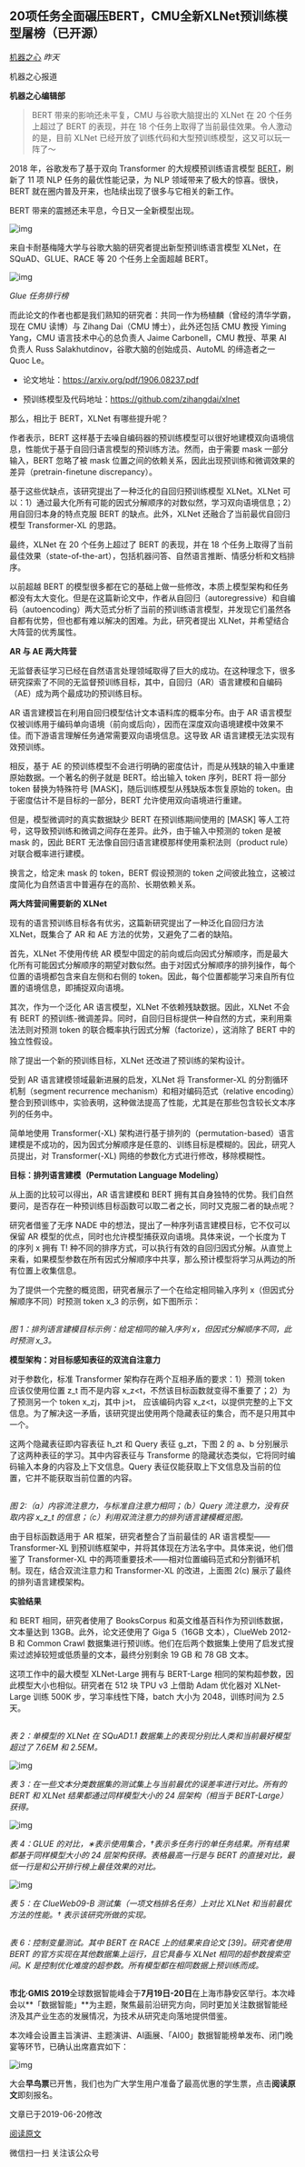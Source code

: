 ## 20项任务全面碾压BERT，CMU全新XLNet预训练模型屠榜（已开源）

[机器之心](javascript:void(0);) *昨天*

机器之心报道

**机器之心编辑部**

> BERT 带来的影响还未平复，CMU 与谷歌大脑提出的 XLNet 在 20 个任务上超过了 BERT 的表现，并在 18 个任务上取得了当前最佳效果。令人激动的是，目前 XLNet 已经开放了训练代码和大型预训练模型，这又可以玩一阵了～



2018 年，谷歌发布了基于双向 Transformer 的大规模预训练语言模型 [BERT](http://mp.weixin.qq.com/s?__biz=MzA3MzI4MjgzMw==&mid=2650749886&idx=1&sn=87080bc474d144b286d4673383f4b6d6&chksm=871affc0b06d76d6ab49b2828a8b795b18e3d762b3978a83704a01dd60fb6dbcde2ed00e163d&scene=21#wechat_redirect)，刷新了 11 项 NLP 任务的最优性能记录，为 NLP 领域带来了极大的惊喜。很快，BERT 就在圈内普及开来，也陆续出现了很多与它相关的新工作。



BERT 带来的震撼还未平息，今日又一全新模型出现。



![img](https://mmbiz.qpic.cn/mmbiz_png/KmXPKA19gW8cM1v0N4SCYlDktRMBl1gNZHlNLyf1qzPNNvQgG8fe72tQ99eoF6Zsg436IYo6BOFqFr3hdO0vrA/640?wx_fmt=png&tp=webp&wxfrom=5&wx_lazy=1&wx_co=1)



来自卡耐基梅隆大学与谷歌大脑的研究者提出新型预训练语言模型 XLNet，在 SQuAD、GLUE、RACE 等 20 个任务上全面超越 BERT。



![img](https://mmbiz.qpic.cn/mmbiz_png/KmXPKA19gW8cM1v0N4SCYlDktRMBl1gNCqFsxK8nIeZUFRwCwsjoWjH42Qoly9NoBVwQsCfsRiagc7mjjiaCP6Lw/640?wx_fmt=png&tp=webp&wxfrom=5&wx_lazy=1&wx_co=1)

*Glue 任务排行榜*



而此论文的作者也都是我们熟知的研究者：共同一作为杨植麟（曾经的清华学霸，现在 CMU 读博）与 Zihang Dai（CMU 博士），此外还包括 CMU 教授 Yiming Yang，CMU 语言技术中心的总负责人 Jaime Carbonell，CMU 教授、苹果 AI 负责人 Russ Salakhutdinov，谷歌大脑的创始成员、AutoML 的缔造者之一 Quoc Le。



- 论文地址：https://arxiv.org/pdf/1906.08237.pdf

- 预训练模型及代码地址：https://github.com/zihangdai/xlnet

  

那么，相比于 BERT，XLNet 有哪些提升呢？



作者表示，BERT 这样基于去噪自编码器的预训练模型可以很好地建模双向语境信息，性能优于基于自回归语言模型的预训练方法。然而，由于需要 mask 一部分输入，BERT 忽略了被 mask 位置之间的依赖关系，因此出现预训练和微调效果的差异（pretrain-finetune discrepancy）。



基于这些优缺点，该研究提出了一种泛化的自回归预训练模型 XLNet。XLNet 可以：1）通过最大化所有可能的因式分解顺序的对数似然，学习双向语境信息；2）用自回归本身的特点克服 BERT 的缺点。此外，XLNet 还融合了当前最优自回归模型 Transformer-XL 的思路。



最终，XLNet 在 20 个任务上超过了 BERT 的表现，并在 18 个任务上取得了当前最佳效果（state-of-the-art），包括机器问答、自然语言推断、情感分析和文档排序。



以前超越 BERT 的模型很多都在它的基础上做一些修改，本质上模型架构和任务都没有太大变化。但是在这篇新论文中，作者从自回归（autoregressive）和自编码（autoencoding）两大范式分析了当前的预训练语言模型，并发现它们虽然各自都有优势，但也都有难以解决的困难。为此，研究者提出 XLNet，并希望结合大阵营的优秀属性。



**AR 与 AE 两大阵营**



无监督表征学习已经在自然语言处理领域取得了巨大的成功。在这种理念下，很多研究探索了不同的无监督预训练目标，其中，自回归（AR）语言建模和自编码（AE）成为两个最成功的预训练目标。



AR 语言建模旨在利用自回归模型估计文本语料库的概率分布。由于 AR 语言模型仅被训练用于编码单向语境（前向或后向），因而在深度双向语境建模中效果不佳。而下游语言理解任务通常需要双向语境信息。这导致 AR 语言建模无法实现有效预训练。



相反，基于 AE 的预训练模型不会进行明确的密度估计，而是从残缺的输入中重建原始数据。一个著名的例子就是 BERT。给出输入 token 序列，BERT 将一部分 token 替换为特殊符号 [MASK]，随后训练模型从残缺版本恢复原始的 token。由于密度估计不是目标的一部分，BERT 允许使用双向语境进行重建。



但是，模型微调时的真实数据缺少 BERT 在预训练期间使用的 [MASK] 等人工符号，这导致预训练和微调之间存在差异。此外，由于输入中预测的 token 是被 mask 的，因此 BERT 无法像自回归语言建模那样使用乘积法则（product rule）对联合概率进行建模。



换言之，给定未 mask 的 token，BERT 假设预测的 token 之间彼此独立，这被过度简化为自然语言中普遍存在的高阶、长期依赖关系。



**两大阵营间需要新的 XLNet**



现有的语言预训练目标各有优劣，这篇新研究提出了一种泛化自回归方法 XLNet，既集合了 AR 和 AE 方法的优势，又避免了二者的缺陷。



首先，XLNet 不使用传统 AR 模型中固定的前向或后向因式分解顺序，而是最大化所有可能因式分解顺序的期望对数似然。由于对因式分解顺序的排列操作，每个位置的语境都包含来自左侧和右侧的 token。因此，每个位置都能学习来自所有位置的语境信息，即捕捉双向语境。



其次，作为一个泛化 AR 语言模型，XLNet 不依赖残缺数据。因此，XLNet 不会有 BERT 的预训练-微调差异。同时，自回归目标提供一种自然的方式，来利用乘法法则对预测 token 的联合概率执行因式分解（factorize），这消除了 BERT 中的独立性假设。



除了提出一个新的预训练目标，XLNet 还改进了预训练的架构设计。



受到 AR 语言建模领域最新进展的启发，XLNet 将 Transformer-XL 的分割循环机制（segment recurrence mechanism）和相对编码范式（relative encoding）整合到预训练中，实验表明，这种做法提高了性能，尤其是在那些包含较长文本序列的任务中。



简单地使用 Transformer(-XL) 架构进行基于排列的（permutation-based）语言建模是不成功的，因为因式分解顺序是任意的、训练目标是模糊的。因此，研究人员提出，对 Transformer(-XL) 网络的参数化方式进行修改，移除模糊性。



**目标：排列语言建模（Permutation Language Modeling）**



从上面的比较可以得出，AR 语言建模和 BERT 拥有其自身独特的优势。我们自然要问，是否存在一种预训练目标函数可以取二者之长，同时又克服二者的缺点呢？



研究者借鉴了无序 NADE 中的想法，提出了一种序列语言建模目标，它不仅可以保留 AR 模型的优点，同时也允许模型捕获双向语境。具体来说，一个长度为 T 的序列 x 拥有 T! 种不同的排序方式，可以执行有效的自回归因式分解。从直觉上来看，如果模型参数在所有因式分解顺序中共享，那么预计模型将学习从两边的所有位置上收集信息。



为了提供一个完整的概览图，研究者展示了一个在给定相同输入序列 x（但因式分解顺序不同）时预测 token x_3 的示例，如下图所示：



![img](data:image/gif;base64,iVBORw0KGgoAAAANSUhEUgAAAAEAAAABCAYAAAAfFcSJAAAADUlEQVQImWNgYGBgAAAABQABh6FO1AAAAABJRU5ErkJggg==)

*图 1：排列语言建模目标示例：给定相同的输入序列 x，但因式分解顺序不同，此时预测 x_3。*



**模型架构：对目标感知表征的双流自注意力**



对于参数化，标准 Transformer 架构存在两个互相矛盾的要求：1）预测 token![img](data:image/gif;base64,iVBORw0KGgoAAAANSUhEUgAAAAEAAAABCAYAAAAfFcSJAAAADUlEQVQImWNgYGBgAAAABQABh6FO1AAAAABJRU5ErkJggg==) 应该仅使用位置 z_t 而不是内容 x_z<t，不然该目标函数就变得不重要了；2）为了预测另一个 token x_zj，其中 j>t，![img](data:image/gif;base64,iVBORw0KGgoAAAANSUhEUgAAAAEAAAABCAYAAAAfFcSJAAAADUlEQVQImWNgYGBgAAAABQABh6FO1AAAAABJRU5ErkJggg==) 应该编码内容 x_z<t，以提供完整的上下文信息。为了解决这一矛盾，该研究提出使用两个隐藏表征的集合，而不是只用其中一个。



这两个隐藏表征即内容表征 h_zt 和 Query 表征 g_zt，下图 2 的 a、b 分别展示了这两种表征的学习。其中内容表征与 Transforme 的隐藏状态类似，它将同时编码输入本身的内容及上下文信息。Query 表征仅能获取上下文信息及当前的位置，它并不能获取当前位置的内容。



![img](data:image/gif;base64,iVBORw0KGgoAAAANSUhEUgAAAAEAAAABCAYAAAAfFcSJAAAADUlEQVQImWNgYGBgAAAABQABh6FO1AAAAABJRU5ErkJggg==)

*图 2:（a）内容流注意力，与标准自注意力相同；（b）Query 流注意力，没有获取内容 x_z_t 的信息；（c）利用双流注意力的排列语言建模概览图。*



由于目标函数适用于 AR 框架，研究者整合了当前最佳的 AR 语言模型——Transformer-XL 到预训练框架中，并将其体现在方法名字中。具体来说，他们借鉴了 Transformer-XL 中的两项重要技术——相对位置编码范式和分割循环机制。现在，结合双流注意力和 Transformer-XL 的改进，上面图 2(c) 展示了最终的排列语言建模架构。



**实验结果**



和 BERT 相同，研究者使用了 BooksCorpus 和英文维基百科作为预训练数据，文本量达到 13GB。此外，论文还使用了 Giga 5（16GB 文本），ClueWeb 2012-B 和 Common Crawl 数据集进行预训练。他们在后两个数据集上使用了启发式搜索过滤掉较短或低质量的文本，最终分别剩余 19 GB 和 78 GB 文本。



这项工作中的最大模型 XLNet-Large 拥有与 BERT-Large 相同的架构超参数，因此模型大小也相似。研究者在 512 块 TPU v3 上借助 Adam 优化器对 XLNet-Large 训练 500K 步，学习率线性下降，batch 大小为 2048，训练时间为 2.5 天。



![img](data:image/gif;base64,iVBORw0KGgoAAAANSUhEUgAAAAEAAAABCAYAAAAfFcSJAAAADUlEQVQImWNgYGBgAAAABQABh6FO1AAAAABJRU5ErkJggg==)

*表 2：单模型的 XLNet 在 SQuAD1.1 数据集上的表现分别比人类和当前最好模型超过了 7.6EM 和 2.5EM。*



![img](https://mmbiz.qpic.cn/mmbiz_png/KmXPKA19gW8cM1v0N4SCYlDktRMBl1gNaDX2nR8g84rcxtZQrAcaqHG5UWjl6nDBzVjWMlicTK0J1zAv5ibUch0g/640?wx_fmt=png&tp=webp&wxfrom=5&wx_lazy=1&wx_co=1)

*表 3：在一些文本分类数据集的测试集上与当前最优的误差率进行对比。所有的 BERT 和 XLNet 结果都通过同样模型大小的 24 层架构（相当于 BERT-Large）获得。*



![img](https://mmbiz.qpic.cn/mmbiz_png/KmXPKA19gW8cM1v0N4SCYlDktRMBl1gNnPMbQJoH6Pw9icwaT4BlIUnvERPGE9Lzbgpl6qnPEZED0vDHrLDaKJw/640?wx_fmt=png&tp=webp&wxfrom=5&wx_lazy=1&wx_co=1)

*表 4：GLUE 的对比，∗表示使用集合，†表示多任务行的单任务结果。所有结果都基于同样模型大小的 24 层架构获得。表格最高一行是与 BERT 的直接对比，最低一行是和公开排行榜上最佳效果的对比。*



![img](https://mmbiz.qpic.cn/mmbiz_png/KmXPKA19gW8cM1v0N4SCYlDktRMBl1gNF5yicO8oRrmHumwXNsG2CChibdGOPtDJiaV2aJNxhVMQiaGc3sgOdF42icQ/640?wx_fmt=png&tp=webp&wxfrom=5&wx_lazy=1&wx_co=1)

*表 5：在 ClueWeb09-B 测试集（一项文档排名任务）上对比 XLNet 和当前最优方法的性能。† 表示该研究所做的实现。*



![img](data:image/gif;base64,iVBORw0KGgoAAAANSUhEUgAAAAEAAAABCAYAAAAfFcSJAAAADUlEQVQImWNgYGBgAAAABQABh6FO1AAAAABJRU5ErkJggg==)

*表 6：控制变量测试。其中 BERT 在 RACE 上的结果来自论文 [39]。研究者使用 BERT 的官方实现在其他数据集上运行，且它具备与 XLNet 相同的超参数搜索空间。K 是控制优化难度的超参数。所有模型都在相同数据上预训练而成。*





![img](data:image/gif;base64,iVBORw0KGgoAAAANSUhEUgAAAAEAAAABCAYAAAAfFcSJAAAADUlEQVQImWNgYGBgAAAABQABh6FO1AAAAABJRU5ErkJggg==)

**市北·GMIS 2019**全球数据智能峰会于**7月19日-20日**在上海市静安区举行。本次峰会以**「数据智能」**为主题，聚焦最前沿研究方向，同时更加关注数据智能经济及其产业生态的发展情况，为技术从研究走向落地提供借鉴。

本次峰会设置主旨演讲、主题演讲、AI画展、「AI00」数据智能榜单发布、闭门晚宴等环节，已确认出席嘉宾如下：

![img](https://mmbiz.qpic.cn/mmbiz_jpg/KmXPKA19gW8cM1v0N4SCYlDktRMBl1gNWB2aicyhXM5r3fakPibt1iaGFzxoro5Nkn2laaCTreAicia6XO6nmtZI9sA/640?wx_fmt=jpeg&tp=webp&wxfrom=5&wx_lazy=1&wx_co=1)

大会**早鸟票**已开售，我们也为广大学生用户准备了最高优惠的学生票，点击**阅读原文**即刻报名。

文章已于2019-06-20修改

[阅读原文](https://mp.weixin.qq.com/s?__biz=MzA3MzI4MjgzMw==&mid=2650764408&idx=1&sn=92196097be1a5f993ef02de0bac8128d&chksm=871ab006b06d3910ec88e57598d6c8b1a38dead073b3f417b793ba71ac4750ae2a8263537fa2&mpshare=1&scene=1&srcid=0621X6v5JvREJ3c2gLb7kwau&key=45382ee80ea5078031b91622e8f76bca7859941460dd73670370fb007d92d97be4913a27770325d46a7de0b799334e781be40dbcb26d5ce76ef0e929a83bfe61c90395114c327523a77c20eff0ae3bd5&ascene=1&uin=MjMzNDA2ODYyNQ%3D%3D&devicetype=Windows+10&version=62060833&lang=zh_CN&pass_ticket=z%2BGlxNhmHdqcJKV0HAb875rdJh2O8DivWfLKBF%2BcQ2aTzymaXxjC8h18cy0mpLUV##)







微信扫一扫
关注该公众号